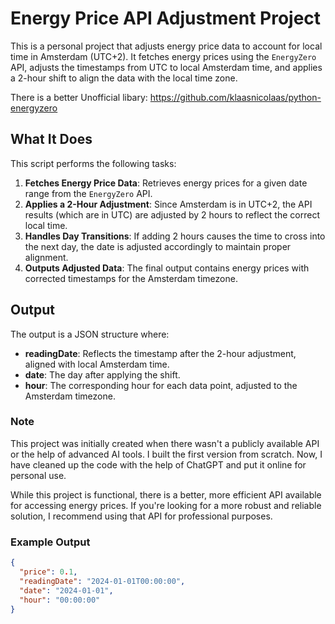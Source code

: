 # Energy Price API Adjustment Project

This is a personal project that adjusts energy price data to account for local time in Amsterdam (UTC+2). It fetches energy prices using the `EnergyZero` API, adjusts the timestamps from UTC to local Amsterdam time, and applies a 2-hour shift to align the data with the local time zone.

There is a better Unofficial libary: https://github.com/klaasnicolaas/python-energyzero

## What It Does

This script performs the following tasks:

1. **Fetches Energy Price Data**: Retrieves energy prices for a given date range from the `EnergyZero` API.
2. **Applies a 2-Hour Adjustment**: Since Amsterdam is in UTC+2, the API results (which are in UTC) are adjusted by 2 hours to reflect the correct local time.
3. **Handles Day Transitions**: If adding 2 hours causes the time to cross into the next day, the date is adjusted accordingly to maintain proper alignment.
4. **Outputs Adjusted Data**: The final output contains energy prices with corrected timestamps for the Amsterdam timezone.

## Output

The output is a JSON structure where:
- **readingDate**: Reflects the timestamp after the 2-hour adjustment, aligned with local Amsterdam time.
- **date**: The day after applying the shift.
- **hour**: The corresponding hour for each data point, adjusted to the Amsterdam timezone.

### Note
This project was initially created when there wasn't a publicly available API or the help of advanced AI tools. I built the first version from scratch. Now, I have cleaned up the code with the help of ChatGPT and put it online for personal use.

While this project is functional, there is a better, more efficient API available for accessing energy prices. If you're looking for a more robust and reliable solution, I recommend using that API for professional purposes.

### Example Output

```json
{
  "price": 0.1,
  "readingDate": "2024-01-01T00:00:00",
  "date": "2024-01-01",
  "hour": "00:00:00"
}
